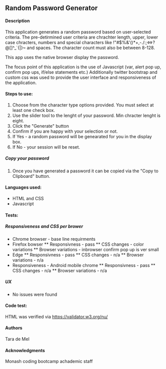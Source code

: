 ## Random Password Generator

#### Description
This application generates a random password based on user-selected criteria. The pre-detirmined user criteria are chrachter length,
upper, lower case chracters, numbers and special characters like !"#$%&'()*+,-./\:;<=>?@[]^_`{|}~ and spaces.
The character count must also be between 8-128.

This app uses the native browser display the password.

The focus point of this application is the use of Javascript (var, alert pop up, confirm pop ups, if/else statements etc.)
Additionally twitter bootstrap and custom css was used to provide the user interface and responsiveness of the application.

#### Steps to use:
1. Choose from the character type options provided. You must select at least one check box.
2. Use the slider tool to the lenght of your password. Min chracter lenght is eight.
3. Click the "Generate" button
4. Confirm if you are happy with your selection or not.
5. If Yes -  a random password will be genearated for you in the display box.
6. If No - your session will be reset.

##### Copy your password
1. Once you have generated a password it can be copied via the "Copy to Clipboard" button.

#### Languages used:
* HTML and CSS
* Javascript

#### Tests:

##### Responsiveness and CSS per brower
* Chrome browser - base line requirments
* Firefox bowser
** Responsivness - pass
** CSS changes - color variations
** Browser variations - inbrowser confirm pop up is ver small
* Edge
** Responsivness - pass
** CSS changes - n/a
** Browser variations - n/a
* Responsiveness - Android mobile chrome
** Responsivness - pass
** CSS changes - n/a
** Browser variations - n/a

##### UX
* No issues were found

#### Code test:
HTML was verified via https://validator.w3.org/nu/ 


#### Authors
Tara de Mel

#### Acknowledgments
Monash coding bootcamp achademic staff
